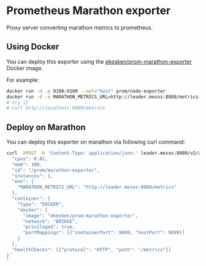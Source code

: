 # Prometheus Marathon exporter

Proxy server converting marathon metrics to prometheus.

## Using Docker

You can deploy this exporter using the [ekesken/prom-marathon-exporter](https://registry.hub.docker.com/u/ekesken/prom-marathon-exporter/) Docker image.

For example:

```bash
docker run -d -p 9100:9100 --net="host" prom/node-exporter
docker run -d -e MARATHON_METRICS_URL=http://leader.mesos:8080/metrics -p 9099:9099 ekesken/prom-marathon-exporter
# try it
# curl http://localhost:9099/metrics
```

## Deploy on Marathon

You can deploy this exporter on marathon via following curl command:

```bash
curl -XPOST -H 'Content-Type: application/json;' leader.mesos:8080/v2/apps -d '{
  "cpus": 0.01,
  "mem": 100,
  "id": "/prom/marathon-exporter",
  "instances": 1,
  "env": {
    "MARATHON_METRICS_URL": "http://leader.mesos:8080/metrics"
  },
  "container": {
    "type": "DOCKER",
    "docker": {
      "image": "ekesken/prom-marathon-exporter",
      "network": "BRIDGE",
      "privileged": true,
      "portMappings": [{"containerPort": 9099, "hostPort": 9099}]
    }
  },
  "healthChecks": [{"protocol": "HTTP", "path": "/metrics"}]
}'
`
